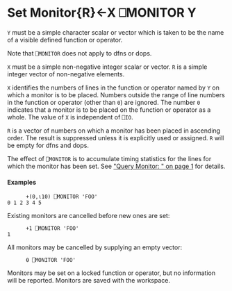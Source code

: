 




<h1 class="heading"><span class="name">Set Monitor</span><span class="command">{R}←X ⎕MONITOR Y</span></h1>

`Y` must be a simple character scalar or vector which is taken to be the name of a visible defined function or operator.


Note that `⎕MONITOR` does not apply to  dfns or dops.


`X` must be a simple non-negative integer scalar or vector.  `R` is a simple integer vector of non-negative elements.


`X` identifies the numbers of lines in the function or operator named by `Y` on which a monitor is to be placed.  Numbers outside the range of line numbers in the function or operator (other than `0`) are ignored.  The number `0` indicates that a monitor is to be placed on the function or operator as a whole.  The value of `X` is independent of `⎕IO`.


`R` is a vector of numbers on which a monitor has been placed in ascending order.  The result is suppressed unless it is explicitly used or assigned. `R` will be empty for dfns and dops.


The effect of `⎕MONITOR` is to accumulate timing statistics for the lines for which the monitor has been set.  See ["Query Monitor: " on page 1](query-monitor.md) for details.



#### Examples
```apl
      +(0,⍳10) ⎕MONITOR 'FOO'
0 1 2 3 4 5
```


Existing monitors are cancelled before new ones are set:
```apl
      +1 ⎕MONITOR 'FOO'
1
```


All monitors may be cancelled by supplying an empty vector:
```apl
      ⍬ ⎕MONITOR 'FOO'
```


Monitors may be set on a locked function or operator, but no information will be reported.  Monitors are saved with the workspace.



